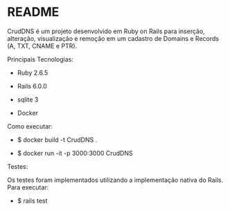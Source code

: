 # README

CrudDNS é um projeto desenvolvido em Ruby on Rails para inserção, alteração, visualização e remoção em um cadastro de Domains e Records (A, TXT, CNAME e PTR).


Principais Tecnologias:

* Ruby 2.6.5

* Rails 6.0.0

* sqlite 3

* Docker


Como executar:

* $ docker build -t CrudDNS .

* $ docker run -it -p 3000:3000 CrudDNS


Testes:

Os testes foram implementados utilizando a implementação nativa do Rails.
Para executar:

 * $ rails test
